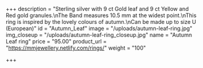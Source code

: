 +++
description = "Sterling silver with 9 ct Gold leaf and 9 ct Yellow and Red gold granules.\nThe Band measures 10.5 mm at the widest point.\nThis ring is inspired by the lovely colours of autumn.\nCan be made up to size U (European)"
id = "Autumn_Leaf"
image = "/uploads/autumn-leaf-ring.jpg"
img_closeup = "/uploads/autumn-leaf-ring_closeup.jpg"
name = "Autumn Leaf ring"
price = "95.00"
product_url = "https://mmjewellery.netlify.com/rings/"
weight = "100"

+++
